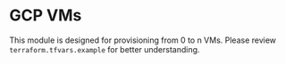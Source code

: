 # GCP VMs

This module is designed for provisioning from 0 to n VMs. Please review `terraform.tfvars.example` for better understanding.